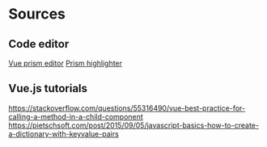 # Sources

## Code editor
[Vue prism editor](https://github.com/koca/vue-prism-editor/tree/feature/next)
[Prism highlighter](https://prismjs.com/)

## Vue.js tutorials
https://stackoverflow.com/questions/55316490/vue-best-practice-for-calling-a-method-in-a-child-component
https://pietschsoft.com/post/2015/09/05/javascript-basics-how-to-create-a-dictionary-with-keyvalue-pairs
